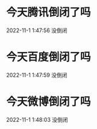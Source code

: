 # 今天腾讯倒闭了吗

2022-11-1 1:47:56 没倒闭

# 今天百度倒闭了吗

2022-11-1 1:47:59 没倒闭

# 今天微博倒闭了吗

2022-11-1 1:48:03 没倒闭

